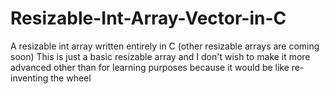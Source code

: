 # Resizable-Int-Array-Vector-in-C
A resizable int array written entirely in C (other resizable arrays are coming soon) 
This is just a basic resizable array and I don't wish to make it more advanced other than for learning purposes because it would be like re-inventing the wheel
